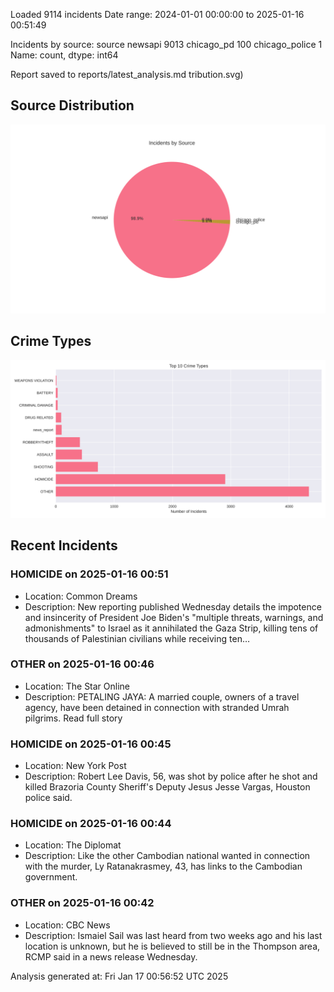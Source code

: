 
Loaded 9114 incidents
Date range: 2024-01-01 00:00:00 to 2025-01-16 00:51:49

Incidents by source:
source
newsapi           9013
chicago_pd         100
chicago_police       1
Name: count, dtype: int64

Report saved to reports/latest_analysis.md
tribution.svg)

## Source Distribution
![Source Distribution](images/source_distribution.svg)

## Crime Types
![Crime Types](images/crime_types.svg)

## Recent Incidents

### HOMICIDE on 2025-01-16 00:51
- Location: Common Dreams
- Description: New reporting published Wednesday details the impotence and insincerity of President Joe Biden's "multiple threats, warnings, and admonishments" to Israel as it annihilated the Gaza Strip, killing tens of thousands of Palestinian civilians while receiving ten…


### OTHER on 2025-01-16 00:46
- Location: The Star Online
- Description: PETALING JAYA: A married couple, owners of a travel agency, have been detained in connection with stranded Umrah pilgrims. Read full story


### HOMICIDE on 2025-01-16 00:45
- Location: New York Post
- Description: Robert Lee Davis, 56, was shot by police after he shot and killed Brazoria County Sheriff's Deputy Jesus Jesse Vargas, Houston police said.


### HOMICIDE on 2025-01-16 00:44
- Location: The Diplomat
- Description: Like the other Cambodian national wanted in connection with the murder, Ly Ratanakrasmey, 43, has links to the Cambodian government.


### OTHER on 2025-01-16 00:42
- Location: CBC News
- Description: Ismaiel Sail was last heard from two weeks ago and his last location is unknown, but he is believed to still be in the Thompson area, RCMP said in a news release Wednesday.

Analysis generated at: Fri Jan 17 00:56:52 UTC 2025
